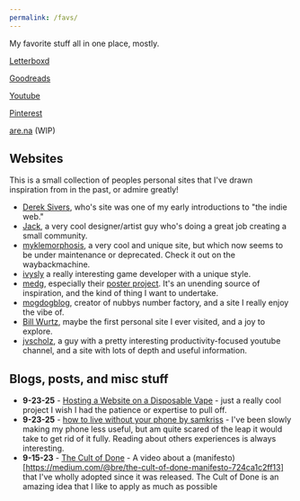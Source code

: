```yaml
---
permalink: /favs/
---
```

My favorite stuff all in one place, mostly.

[Letterboxd](https://letterboxd.com/Ayyybel/)

[Goodreads](https://www.goodreads.com/user/show/144263322-ayyybel)

[Youtube](https://www.youtube.com/playlist?list=PL_uLZvIh40D-E9e6yMsdtTsA3E_9lEvRl)

[Pinterest](https://www.pinterest.com/othieisabel/)

[are.na](https://www.are.na/ayyybel-t/channels) (WIP)

## Websites 
This is a small collection of peoples personal sites that I've drawn inspiration from in the past, or admire greatly!
- [Derek Sivers](https://sive.rs/), who's site was one of my early introductions to "the indie web."
- [Jack](https://jackis.online/), a very cool designer/artist guy who's doing a great job creating a small community.
- [myklemorphosis](https://b0kstudio.wixsite.com/blog), a very cool and unique site, but which now seems to be under maintenance or deprecated. Check it out on the waybackmachine.
- [ivysly](https://ivysly.com/) a really interesting game developer with a unique style.
- [medg](https://medg.com.ar), especially their [poster project](https://medg.com.ar/Posters-Project). It's an unending source of inspiration, and the kind of thing I want to undertake.
- [mogdogblog](https://www.mogdogblog.com/home), creator of nubbys number factory, and a site I really enjoy the vibe of.
- [Bill Wurtz](https://billwurtz.com/), maybe the first personal site I ever visited, and a joy to explore.
- [jvscholz](https://jvscholz.com), a guy with a pretty interesting productivity-focused youtube channel, and a site with lots of depth and useful information.

## Blogs, posts, and misc stuff 
- **9-23-25** - [Hosting a Website on a Disposable Vape](https://bogdanthegeek.github.io/blog/projects/vapeserver/) - just a really cool project I wish I had the patience or expertise to pull off. 
- **9-23-25** - [how to live without your phone by samkriss](https://samkriss.substack.com/p/how-to-live-without-your-phone) - I've been slowly making my phone less useful, but am quite scared of the leap it would take to get rid of it fully. Reading about others experiences is always interesting.
- **9-15-23** - [The Cult of Done](https://www.youtube.com/watch?v=bJQj1uKtnus) - A video about a (manifesto)[https://medium.com/@bre/the-cult-of-done-manifesto-724ca1c2ff13] that I've wholly adopted since it was released. The Cult of Done is an amazing idea that I like to apply as much as possible